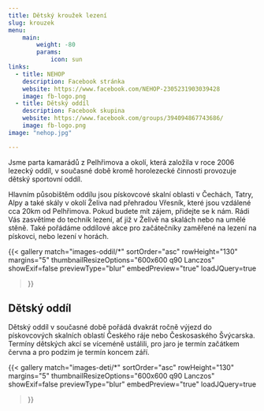 ```yaml
---
title: Dětský kroužek lezení
slug: krouzek
menu:
    main:
        weight: -80
        params:
            icon: sun
links:
  - title: NEHOP
    description: Facebook stránka
    website: https://www.facebook.com/NEHOP-2305231903039428
    image: fb-logo.png
  - title: Dětský oddíl
    description: Facebook skupina
    website: https://www.facebook.com/groups/394094867743686/
    image: fb-logo.png
image: "nehop.jpg"

---
```


Jsme parta kamarádů z Pelhřimova a okolí, která založila v roce 2006 lezecký oddíl, v současné době kromě horolezecké činnosti provozuje dětský sportovní oddíl.

Hlavním působištěm oddílu jsou pískovcové skalní oblasti v Čechách, Tatry, Alpy a také skály v okolí Želiva nad přehradou Vřesník, které jsou vzdálené cca 20km od Pelhřimova. Pokud budete mít zájem, přidejte se k nám. Rádi Vás zasvětíme do technik lezení, ať již v Želivě na skalách nebo na umělé stěně. Také pořádáme oddílové akce pro začátečníky zaměřené na lezení na pískovci, nebo lezení v horách.

{{< gallery match="images-oddil/*"
    sortOrder="asc"
    rowHeight="130"
    margins="5"
    thumbnailResizeOptions="600x600 q90 Lanczos"
    showExif=false
    previewType="blur"
    embedPreview="true"
    loadJQuery=true
>}}


## Dětský oddíl

Dětský oddíl v současné době pořádá dvakrát ročně výjezd do pískovcových skalních oblastí Českého ráje nebo Českosaského Švýcarska. Termíny dětských akcí se víceméně ustálili, pro jaro je termín začátkem června a pro podzim je termín koncem září.

{{< gallery match="images-deti/*"
    sortOrder="asc"
    rowHeight="130"
    margins="5"
    thumbnailResizeOptions="600x600 q90 Lanczos"
    showExif=false
    previewType="blur"
    embedPreview="true"
    loadJQuery=true
>}}

